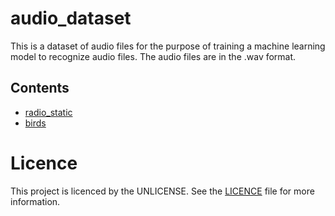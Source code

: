 # audio_dataset
This is a dataset of audio files for the purpose of training a machine learning model to recognize audio files. The audio files are in the .wav format.

## Contents
- [radio_static](https://github.com/0x4248/audio_dataset/tree/master/audio/radio_static)
- [birds](https://github.com/0x4248/audio_dataset/tree/master/audio/birds)

# Licence
This project is licenced by the UNLICENSE. See the [LICENCE](LICENCE) file for more information.